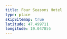 ```yaml
---
title: Four Seasons Hotel
type: place
skipSitemap: true
latitude: 47.499711
longitude: 19.047856
---
```

